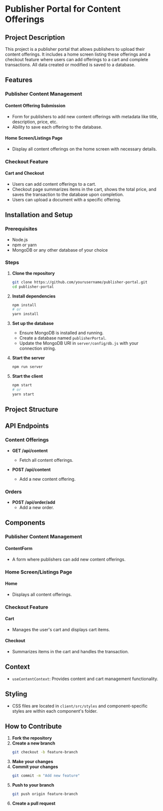 # Publisher Portal for Content Offerings

## Project Description
This project is a publisher portal that allows publishers to upload their content offerings. It includes a home screen listing these offerings and a checkout feature where users can add offerings to a cart and complete transactions. All data created or modified is saved to a database.

## Features

### Publisher Content Management

#### Content Offering Submission
- Form for publishers to add new content offerings with metadata like title, description, price, etc.
- Ability to save each offering to the database.

#### Home Screen/Listings Page
- Display all content offerings on the home screen with necessary details.

### Checkout Feature

#### Cart and Checkout
- Users can add content offerings to a cart.
- Checkout page summarizes items in the cart, shows the total price, and saves the transaction to the database upon completion.
- Users can upload a document with a specific offering.

## Installation and Setup

### Prerequisites
- Node.js
- npm or yarn
- MongoDB or any other database of your choice

### Steps

1. **Clone the repository**
    ```sh
    git clone https://github.com/yourusername/publisher-portal.git
    cd publisher-portal
    ```

2. **Install dependencies**
    ```sh
    npm install
    # or
    yarn install
    ```

3. **Set up the database**
    - Ensure MongoDB is installed and running.
    - Create a database named `publisherPortal`.
    - Update the MongoDB URI in `server/config/db.js` with your connection string.

4. **Start the server**
    ```sh
    npm run server
    ```

5. **Start the client**
    ```sh
    npm start
    # or
    yarn start
    ```

## Project Structure

## API Endpoints

### Content Offerings
- **GET /api/content**
  - Fetch all content offerings.

- **POST /api/content**
  - Add a new content offering.

### Orders
- **POST /api/order/add**
  - Add a new order.

## Components

### Publisher Content Management

#### ContentForm
- A form where publishers can add new content offerings.

### Home Screen/Listings Page

#### Home
- Displays all content offerings.

### Checkout Feature

#### Cart
- Manages the user's cart and displays cart items.

#### Checkout
- Summarizes items in the cart and handles the transaction.

## Context
- `useContentContext`: Provides content and cart management functionality.

## Styling
- CSS files are located in `client/src/styles` and component-specific styles are within each component's folder.

## How to Contribute

1. **Fork the repository**
2. **Create a new branch**
    ```sh
    git checkout -b feature-branch
    ```
3. **Make your changes**
4. **Commit your changes**
    ```sh
    git commit -m "Add new feature"
    ```
5. **Push to your branch**
    ```sh
    git push origin feature-branch
    ```
6. **Create a pull request**


